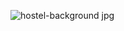 ![hostel-background jpg](https://github.com/user-attachments/assets/ac7da3fe-cd58-4cca-94ca-2f26c3381992)
